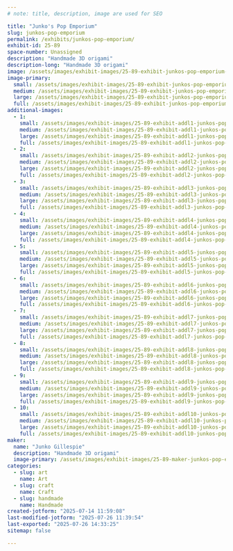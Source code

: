 ```yaml
---
# note: title, description, image are used for SEO

title: "Junko's Pop Emporium"
slug: junkos-pop-emporium
permalink: /exhibits/junkos-pop-emporium/
exhibit-id: 25-89
space-number: Unassigned
description: "Handmade 3D origami"
description-long: "Handmade 3D origami"
image: /assets/images/exhibit-images/25-89-exhibit-junkos-pop-emporium-img-20250714-114527139-hdr-large.jpg
image-primary: 
  small: /assets/images/exhibit-images/25-89-exhibit-junkos-pop-emporium-img-20250714-114527139-hdr-small.jpg
  medium: /assets/images/exhibit-images/25-89-exhibit-junkos-pop-emporium-img-20250714-114527139-hdr-medium.jpg
  large: /assets/images/exhibit-images/25-89-exhibit-junkos-pop-emporium-img-20250714-114527139-hdr-large.jpg
  full: /assets/images/exhibit-images/25-89-exhibit-junkos-pop-emporium-img-20250714-114527139-hdr-full.jpg
additional-images: 
  - 1:
    small: /assets/images/exhibit-images/25-89-exhibit-addl1-junkos-pop-emporium-20413864-1517946601590354-8783203172951916050-o-small.jpg
    medium: /assets/images/exhibit-images/25-89-exhibit-addl1-junkos-pop-emporium-20413864-1517946601590354-8783203172951916050-o-medium.jpg
    large: /assets/images/exhibit-images/25-89-exhibit-addl1-junkos-pop-emporium-20413864-1517946601590354-8783203172951916050-o-large.jpg
    full: /assets/images/exhibit-images/25-89-exhibit-addl1-junkos-pop-emporium-20413864-1517946601590354-8783203172951916050-o-full.jpg
  - 2:
    small: /assets/images/exhibit-images/25-89-exhibit-addl2-junkos-pop-emporium-14409928-1198816133503404-6054715340711696141-o-small.jpg
    medium: /assets/images/exhibit-images/25-89-exhibit-addl2-junkos-pop-emporium-14409928-1198816133503404-6054715340711696141-o-medium.jpg
    large: /assets/images/exhibit-images/25-89-exhibit-addl2-junkos-pop-emporium-14409928-1198816133503404-6054715340711696141-o-large.jpg
    full: /assets/images/exhibit-images/25-89-exhibit-addl2-junkos-pop-emporium-14409928-1198816133503404-6054715340711696141-o-full.jpg
  - 3:
    small: /assets/images/exhibit-images/25-89-exhibit-addl3-junkos-pop-emporium-11538154-935683579816662-1381491208271375897-o-small.jpg
    medium: /assets/images/exhibit-images/25-89-exhibit-addl3-junkos-pop-emporium-11538154-935683579816662-1381491208271375897-o-medium.jpg
    large: /assets/images/exhibit-images/25-89-exhibit-addl3-junkos-pop-emporium-11538154-935683579816662-1381491208271375897-o-large.jpg
    full: /assets/images/exhibit-images/25-89-exhibit-addl3-junkos-pop-emporium-11538154-935683579816662-1381491208271375897-o-full.jpg
  - 4:
    small: /assets/images/exhibit-images/25-89-exhibit-addl4-junkos-pop-emporium-11696601-935684169816603-806264695715521797-o-small.jpg
    medium: /assets/images/exhibit-images/25-89-exhibit-addl4-junkos-pop-emporium-11696601-935684169816603-806264695715521797-o-medium.jpg
    large: /assets/images/exhibit-images/25-89-exhibit-addl4-junkos-pop-emporium-11696601-935684169816603-806264695715521797-o-large.jpg
    full: /assets/images/exhibit-images/25-89-exhibit-addl4-junkos-pop-emporium-11696601-935684169816603-806264695715521797-o-full.jpg
  - 5:
    small: /assets/images/exhibit-images/25-89-exhibit-addl5-junkos-pop-emporium-120224032-3445087508876244-9115102398444023356-n-small.jpg
    medium: /assets/images/exhibit-images/25-89-exhibit-addl5-junkos-pop-emporium-120224032-3445087508876244-9115102398444023356-n-medium.jpg
    large: /assets/images/exhibit-images/25-89-exhibit-addl5-junkos-pop-emporium-120224032-3445087508876244-9115102398444023356-n-large.jpg
    full: /assets/images/exhibit-images/25-89-exhibit-addl5-junkos-pop-emporium-120224032-3445087508876244-9115102398444023356-n-full.jpg
  - 6:
    small: /assets/images/exhibit-images/25-89-exhibit-addl6-junkos-pop-emporium-img-9380-small.JPG
    medium: /assets/images/exhibit-images/25-89-exhibit-addl6-junkos-pop-emporium-img-9380-medium.JPG
    large: /assets/images/exhibit-images/25-89-exhibit-addl6-junkos-pop-emporium-img-9380-large.JPG
    full: /assets/images/exhibit-images/25-89-exhibit-addl6-junkos-pop-emporium-img-9380-full.JPG
  - 7:
    small: /assets/images/exhibit-images/25-89-exhibit-addl7-junkos-pop-emporium-87983292-2882860218432312-4596178656753090560-n-small.jpg
    medium: /assets/images/exhibit-images/25-89-exhibit-addl7-junkos-pop-emporium-87983292-2882860218432312-4596178656753090560-n-medium.jpg
    large: /assets/images/exhibit-images/25-89-exhibit-addl7-junkos-pop-emporium-87983292-2882860218432312-4596178656753090560-n-large.jpg
    full: /assets/images/exhibit-images/25-89-exhibit-addl7-junkos-pop-emporium-87983292-2882860218432312-4596178656753090560-n-full.jpg
  - 8:
    small: /assets/images/exhibit-images/25-89-exhibit-addl8-junkos-pop-emporium-482322663-9545187018866232-8073527563637895720-n-small.jpg
    medium: /assets/images/exhibit-images/25-89-exhibit-addl8-junkos-pop-emporium-482322663-9545187018866232-8073527563637895720-n-medium.jpg
    large: /assets/images/exhibit-images/25-89-exhibit-addl8-junkos-pop-emporium-482322663-9545187018866232-8073527563637895720-n-large.jpg
    full: /assets/images/exhibit-images/25-89-exhibit-addl8-junkos-pop-emporium-482322663-9545187018866232-8073527563637895720-n-full.jpg
  - 9:
    small: /assets/images/exhibit-images/25-89-exhibit-addl9-junkos-pop-emporium-img-20250707-122436334-small.jpg
    medium: /assets/images/exhibit-images/25-89-exhibit-addl9-junkos-pop-emporium-img-20250707-122436334-medium.jpg
    large: /assets/images/exhibit-images/25-89-exhibit-addl9-junkos-pop-emporium-img-20250707-122436334-large.jpg
    full: /assets/images/exhibit-images/25-89-exhibit-addl9-junkos-pop-emporium-img-20250707-122436334-full.jpg
  - 10:
    small: /assets/images/exhibit-images/25-89-exhibit-addl10-junkos-pop-emporium-img-20250708-121707747-hdr-small.jpg
    medium: /assets/images/exhibit-images/25-89-exhibit-addl10-junkos-pop-emporium-img-20250708-121707747-hdr-medium.jpg
    large: /assets/images/exhibit-images/25-89-exhibit-addl10-junkos-pop-emporium-img-20250708-121707747-hdr-large.jpg
    full: /assets/images/exhibit-images/25-89-exhibit-addl10-junkos-pop-emporium-img-20250708-121707747-hdr-full.jpg
maker: 
  name: "Junko Gillespie"
  description: "Handmade 3D origami"
  image-primary: /assets/images/exhibit-images/25-89-maker-junkos-pop-emporium-img-9398-medium.JPG
categories: 
  - slug: art
    name: Art
  - slug: craft
    name: Craft
  - slug: handmade
    name: Handmade
created-jotform: "2025-07-14 11:59:08"
last-modified-jotform: "2025-07-26 11:39:54"
last-exported: "2025-07-26 14:33:25"
sitemap: false

---
```

